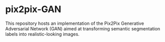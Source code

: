 # pix2pix-GAN
This repository hosts an implementation of the Pix2Pix Generative Adversarial Network (GAN) aimed at transforming semantic segmentation labels into realistic-looking images. 
